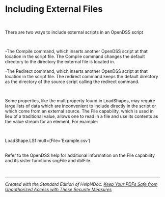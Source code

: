# Including External Files

&nbsp;

There are two ways to include external scripts in an OpenDSS script

&nbsp;

\-The Compile command, which inserts another OpenDSS script at that location in the script file. The Compile command changes the default directory to the directory the external file is located in.

\-The Redirect command, which inserts another OpenDSS script at that location in the script file. The redirect command keeps the default directory as the directory of the source script calling the redirect command.

&nbsp;

Some properties, like the mult property found in LoadShapes, may require large lists of data which are inconvenient to include directly in the script or which come from an external source. The File capability, which is used in lieu of a traditional value, allows one to read in a file and use its contents as the value stream for an element. For example:

&nbsp;

LoadShape.LS1 mult=(File='Example.csv')

\
Refer to the OpenDSS help for additional information on the File capability and its sister functions sngFile and dblFile.

&nbsp;


***
_Created with the Standard Edition of HelpNDoc: [Keep Your PDFs Safe from Unauthorized Access with These Security Measures](<https://www.helpndoc.com/step-by-step-guides/how-to-generate-an-encrypted-password-protected-pdf-document/>)_
